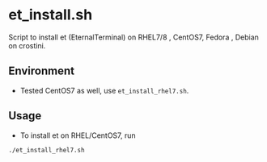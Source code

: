 # et_install.sh

Script to install et (EternalTerminal) on RHEL7/8 , CentOS7, Fedora , Debian on crostini.

## Environment

- Tested CentOS7 as well, use `et_install_rhel7.sh`.

## Usage

- To install et on RHEL/CentOS7, run 

```bash
./et_install_rhel7.sh 
```